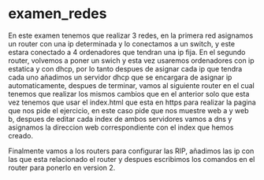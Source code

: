 # examen_redes
En este examen tenemos que realizar 3 redes, en la primera red asignamos un router con una ip determinada y lo conectamos a un switch, 
y este estara conectado a 4 ordenadores que tendran una ip fija.
En el segundo router, volvemos a poner un swich y esta vez usaremos ordenadores con ip estatica y con dhcp, por lo tanto despues de 
asignar cada ip que tendra cada uno añadimos un servidor dhcp que se encargara de asignar ip automaticamente,
despues de terminar, vamos al siguiente router en el cual tenemos que realizar los mismos cambios que en el anterior solo que esta vez tenemos
que usar el index.html que esta en https para realizar la pagina que nos pide el ejercicio, en este caso pide que nos muestre web a y web b,
despues de editar cada index de ambos servidores vamos a dns y asignamos la direccion web correspondiente con el index que hemos creado.

Finalmente vamos a los routers para configurar las RIP, añadimos las ip con las que esta relacionado el router y despues escribimos los comandos
en el router para ponerlo en version 2.


